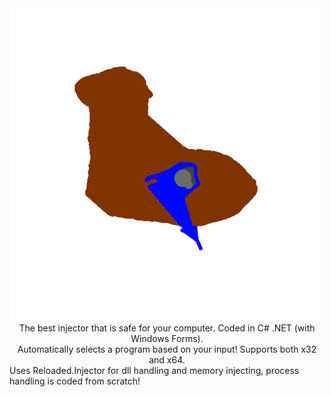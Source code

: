 <div align="center"><img src="help.png"></div>

<div align="center">The best injector that is safe for your computer. Coded in C# .NET (with Windows Forms).</div>
<div align="center">Automatically selects a program based on your input! Supports both x32 and x64.</div>
Uses Reloaded.Injector for dll handling and memory injecting, process handling is coded from scratch!
